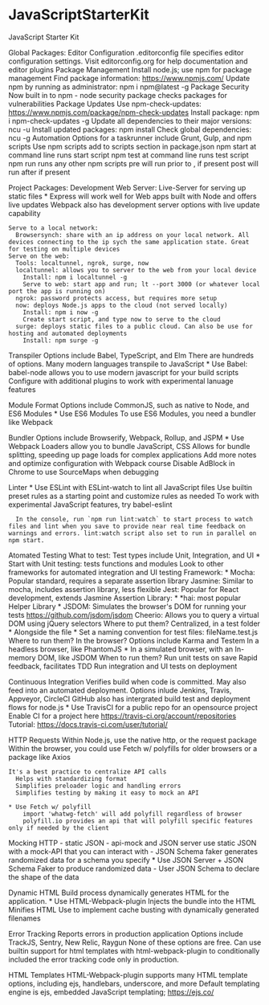 # JavaScriptStarterKit
JavaScript Starter Kit

Global Packages:
  Editor Configuration
    .editorconfig file specifies editor configuration settings. Visit editorconfig.org for help documentation and editor plugins
  Package Management
    Install node.js; use npm for package management
    Find package information: https://www.npmjs.com/
      Update npm by running as administrator: npm i npm@latest -g
  Package Security
    Now built in to npm - node security package checks packages for vulnerabilities
  Package Updates
    Use npm-check-updates: https://www.npmjs.com/package/npm-check-updates
    Install package: npm i npm-check-updates -g
    Update all dependencies to their major versions: ncu -u 
    Install updated packages: npm install
    Check global dependencies: ncu -g
  Automation
    Options for a taskrunner include Grunt, Gulp, and npm scripts
    Use npm scripts
      add to scripts section in package.json
      npm start at command line runs start script
      npm test at command line runs test script
      npm run <scriptname> runs any other npm scripts
        pre<scriptname> will run prior to <scriptname>, if present
        post<scriptname> will run after <scriptname> if present
      

Project Packages:
  Development Web Server:
    Live-Server for serving up static files
    * Express will work well for Web apps built with Node and offers live updates
    Webpack also has development server options with live update capability

    Serve to a local network:
      Browsersynch: share with an ip address on your local network. All devices connecting to the ip sych the same application state. Great for testing on multiple devices
    Serve on the web:
      Tools: localtunnel, ngrok, surge, now
      localtunnel: allows you to server to the web from your local device
        Install: npm i localtunnel -g
        Serve to web: start app and run; lt --port 3000 (or whatever local port the app is running on)
      ngrok: password protects access, but requires more setup
      now: deploys Node.js apps to the cloud (not served locally)
        Install: npm i now -g
        Create start script, and type now to serve to the cloud
      surge: deploys static files to a public cloud. Can also be use for hosting and automated deployments
        Install: npm surge -g
  
  Transpiler
    Options include Babel, TypeScript, and Elm
      There are hundreds of options. Many modern languages transpile to JavaScript
    * Use Babel: babel-node allows you to use modern javascript for your build scripts
      Configure with additional plugins to work with experimental lanuage features

  Module Format
    Options include CommonJS, such as native to Node, and ES6 Modules
    * Use ES6 Modules
    To use ES6 Modules, you need a bundler like Webpack

  Bundler
    Options include Browserify, Webpack, Rollup, and JSPM
    * Use Webpack
      Loaders allow you to bundle JavaScript, CSS
      Allows for bundle splitting, speeding up page loads for complex applications
      Add more notes and optimize configuration with Webpack course
    Disable AdBlock in Chrome to use SourceMaps when debugging

  Linter
    * Use ESLint with ESLint-watch to lint all JavaScript files
      Use builtin preset rules as a starting point and customize rules as needed
      To work with experimental JavaScript features, try babel-eslint
      
      In the console, run `npm run lint:watch` to start process to watch files and lint when you save to provide near real time feedback on warnings and errors. lint:watch script also set to run in parallel on npm start.
  
  Atomated Testing
    What to test:
      Test types include Unit, Integration, and UI
      * Start with Unit testing: tests functions and modules
      Look to other frameworks for automated integration and UI testing
    Framework: 
      * Mocha: Popular standard, requires a separate assertion library
      Jasmine: Similar to mocha, includes assertion library, less flexible
      Jest: Popular for React development, extends Jasmine
    Assertion Library:
      * *hai: most popular
    Helper Library
      * JSDOM: Simulates the browser's DOM for running your tests https://github.com/jsdom/jsdom
      Cheerio: Allows you to query a virtual DOM using jQuery selectors
    Where to put them?
      Centralized, in a test folder
      * Alongside the file
      * Set a naming convention for test files: fileName.test.js
    Where to run them?
      In the browser? Options include Karma and Testem
      In a headless browser, like PhantomJS
      * In a simulated browser, with an In-memory DOM, like JSDOM
    When to run them?
      Run unit tests on save
        Rapid feedback, facilitates TDD
      Run integration and UI tests on deployment

  Continuous Integration
    Verifies build when code is committed. May also feed into an automated deployment.
    Options inlude Jenkins, Travis, Appveyor, CircleCI
    GitHub also has intergrated build test and deployment flows for node.js
    * Use TravisCI for a public repo for an opensource project
        Enable CI for a project here https://travis-ci.org/account/repositories
        Tutorial: https://docs.travis-ci.com/user/tutorial/

  HTTP Requests
    Within Node.js, use the native http, or the request package
    Within the browser, you could use Fetch w/ polyfills for older browsers or a package like Axios

    It's a best practice to centralize API calls
      Helps with standardizing format
      Simplifies preloader logic and handling errors
      Simplifies testing by making it easy to mock an API
    
    * Use Fetch w/ polyfill
        import 'whatwg-fetch' will add polyfill regardless of browser
        polyfill.io provides an api that will polyfill specific features only if needed by the client

  Mocking HTTP
    - static JSON
    - api-mock and JSON server use static JSON with a mock-API that you can interact with
    - JSON Schema faker generates randomized data for a schema you specify
    * Use JSON Server + JSON Schema Faker to produce randomized data
      - User JSON Schema to declare the shape of the data

  Dynamic HTML
    Build process dynamically generates HTML for the application.
    * Use HTML-Webpack-plugin
      Injects the bundle into the HTML
      Minifies HTML
      Use to implement cache busting with dynamically generated filenames

   Error Tracking
    Reports errors in production application
    Options include TrackJS, Sentry, New Relic, Raygun
    None of these options are free.
    Can use builtin support for html templates with html-webpack-plugin to conditionally included the error tracking code only in production.
  
  HTML Templates
    HTML-Webpack-plugin supports many HTML template options, including ejs, handlebars, underscore, and more 
    Default templating engine is ejs, embedded JavaScript templating; https://ejs.co/
